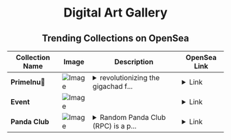 <div align="center">

# Digital Art Gallery

## Trending Collections on OpenSea

| Collection Name                       | Image                                                                                     | Description                       | OpenSea Link                                                                                          |
|---------------------------------------|-------------------------------------------------------------------------------------------|-----------------------------------|--------------------------------------------------------------------------------------------------------|
| **PrimeInu🌌** | ![Image](https://i.seadn.io/s/raw/files/5a4bce91c4481c66d17627f322e1b5c3.jpg?w=500&auto=format?w=200&auto=format) | <details><summary>revolutionizing the gigachad f...</summary>revolutionizing the gigachad future of finance</details> | <details><summary>Link</summary>[PrimeInu🌌](https://opensea.io/collection/primeinu-3)</details> |
| **Event** | ![Image](https://i.seadn.io/s/raw/files/a837708742ad8afcb35eb60ba787976d.jpg?w=500&auto=format?w=200&auto=format) |  | <details><summary>Link</summary>[Event](https://opensea.io/collection/event-43801)</details> |
| **Panda Club** | ![Image](https://i.seadn.io/s/raw/files/d9ebb3ae9090a6127a57c5222558fb02.jpg?w=500&auto=format?w=200&auto=format) | <details><summary>Random Panda Club (RPC) is a p...</summary>Random Panda Club (RPC) is a place for people striving to make their dreams come true in web3.0. We are black and white, we are cool and nice, we are confident and modest. Most important of all, we define ourselves.<br><br>One step at a time, RPC will reveal a grand world to everyone. This NFT collection is more than just a PFP, it is also a series of awe-inspiring stories waiting for you to explore.<br><br>Travelers who dare dream, come build your own story in PandaVerse with us.</details> | <details><summary>Link</summary>[Panda Club](https://opensea.io/collection/panda-club-8)</details> |

</div>
